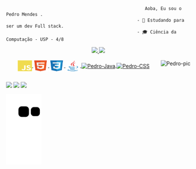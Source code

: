                                                          Aoba, Eu sou o Pedro Mendes .
                                                      - 🌱 Estudando para ser um dev Full stack.
                                                      - 🎓 Ciência da Computação - USP - 4/8
 
<div align="center">
  <a href="https://github.com/Pedro-Bat">
  <img height="180em" src="https://github-readme-stats.vercel.app/api?username=Pedro-Bat&show_icons=true&theme=merko&include_all_commits=true&count_private=true"/>
  <img height="180em" src="https://github-readme-stats.vercel.app/api/top-langs/?username=Pedro-Bat&layout=compact&langs_count=7&theme=merko"/>
</div>
<div style="display: inline_block" align="center"><br>
  <img align="center" alt="Pedro-Js" height="30" width="40" src="https://raw.githubusercontent.com/devicons/devicon/master/icons/javascript/javascript-plain.svg">
  <img align="center" alt="Pedro-HTML" height="30" width="40" src="https://raw.githubusercontent.com/devicons/devicon/master/icons/html5/html5-original.svg">
  <img align="center" alt="Pedro-CSS" height="30" width="40" src="https://raw.githubusercontent.com/devicons/devicon/master/icons/css3/css3-original.svg">
  <img align="center" alt="Pedro-Java" height="30" width="40" src="https://raw.githubusercontent.com/devicons/devicon/1119b9f84c0290e0f0b38982099a2bd027a48bf1/icons/java/java-original.svg">
  <img align="center" alt="Pedro-Java" height="30" width="40" src="https://img.icons8.com/external-bearicons-outline-color-bearicons/512/external-SQL-file-extension-bearicons-outline-color-bearicons.png">
  <img align="center" alt="Pedro-CSS" height="30" width="40" src="https://cdn.jsdelivr.net/gh/devicons/devicon/icons/c/c-original.svg" />
  <img align="right" alt="Pedro-pic" height="150" src="https://c.tenor.com/AXgT0o8VkewAAAAM/batman-approves-approve.gif"/>
</div>
  
  ##
  
<div> 
  <a href = "mailto:pedro.batmendes@usp.br"><img src="https://img.shields.io/badge/-Gmail-%23333?style=for-the-badge&logo=gmail&logoColor=white" target="_blank"></a>
  <a href="https://www.linkedin.com/in/pedro-mendes-915333191/" target="_blank"><img src="https://img.shields.io/badge/-LinkedIn-%230077B5?style=for-the-badge&logo=linkedin&logoColor=white" target="_blank"></a> 
  <a href="https://api.whatsapp.com/send?phone=5516991738511"><img src="https://img.shields.io/badge/WhatsApp-25D366?style=for-the-badge&logo=whatsapp&logoColor=white" target="blank"></a>
 
  ![Snake animation](https://github.com/Pedro-Bat/Pedro-Bat/blob/output/github-contribution-grid-snake.svg)
 
</div>
